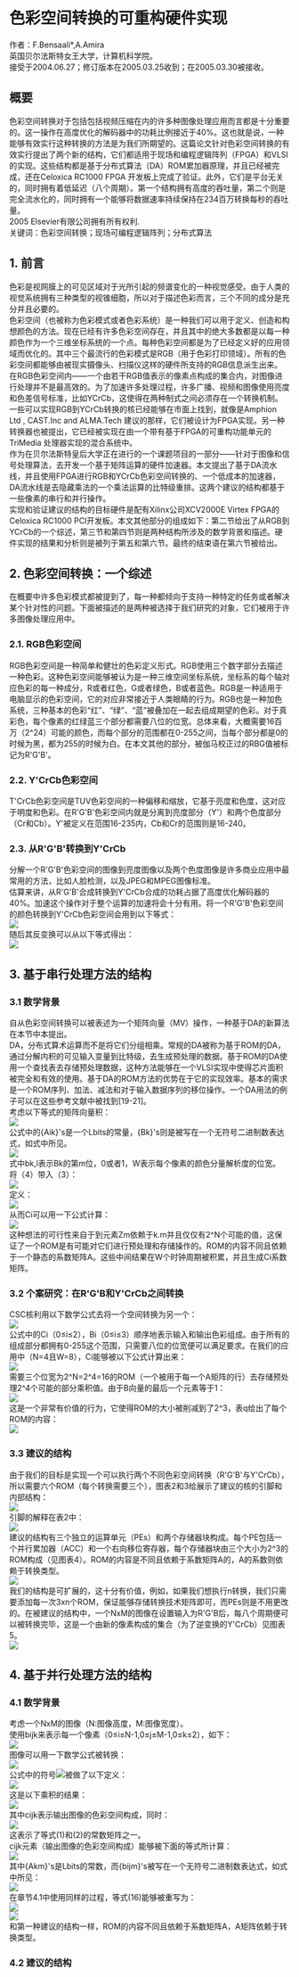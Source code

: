 # 色彩空间转换的可重构硬件实现
作者：F.Bensaali*,A.Amira  
英国贝尔法斯特女王大学，计算机科学院。  
接受于2004.06.27；修订版本在2005.03.25收到；在2005.03.30被接收。  

## 概要

色彩空间转换对于包括包括视频压缩在内的许多种图像处理应用而言都是十分重要的。这一操作在高度优化的解码器中的功耗比例接近于40%。这也就是说，一种能够有效实行这种转换的方法是为我们所期望的。这篇论文针对色彩空间转换的有效实行提出了两个新的结构，它们都适用于现场和编程逻辑阵列（FPGA）和VLSI的实现。这些结构都是基于分布式算法（DA）ROM累加器原理，并且已经被完成，还在Celoxica RC1000 FPGA 开发板上完成了验证。此外，它们是平台无关的，同时拥有着低延迟（八个周期）。第一个结构拥有高度的吞吐量，第二个则是完全流水化的，同时拥有一个能够将数据速率持续保持在234百万转换每秒的吞吐量。  
2005 Elsevier有限公司拥有所有权利.  
关键词：色彩空间转换；现场可编程逻辑阵列；分布式算法  

## 1. 前言

色彩是视网膜上的可见区域对于光所引起的频谱变化的一种视觉感受。由于人类的视觉系统拥有三种类型的视锥细胞，所以对于描述色彩而言，三个不同的成分是充分并且必要的。  
色彩空间（也被称为色彩模式或者色彩系统）是一种我们可以用于定义、创造和构想颜色的方法。现在已经有许多色彩空间存在，并且其中的绝大多数都是以每一种颜色作为一个三维坐标系统的一个点。每种色彩空间都是为了已经定义好的应用领域而优化的。其中三个最流行的色彩模式是RGB（用于色彩打印领域）。所有的色彩空间都能够由被现实摄像头、扫描仪这样的硬件所支持的RGB信息派生出来。  
在RGB色彩空间内——一个由若干RGB值表示的像素点构成的集合内，对图像进行处理并不是最高效的。为了加速许多处理过程，许多广播、视频和图像使用亮度和色差信号标准，比如YCrCb，这使得在两种制式之间必须存在一个转换机制。一些可以实现RGB到YCrCb转换的核已经能够在市面上找到，就像是Amphion Ltd , CAST.Inc and ALMA.Tech 建议的那样，它们被设计为FPGA实现。另一种转换器也被提出，它已经被实现在由一个带有基于FPGA的可重构功能单元的TriMedia 处理器实现的混合系统中。  
作为在贝尔法斯特皇后大学正在进行的一个课题项目的一部分——针对于图像和信号处理算法，去开发一个基于矩阵运算的硬件加速器。本文提出了基于DA流水线，并且使用FPGA进行RGB和YCrCb色彩空间转换的、一个低成本的加速器，DA流水线是去隐藏乘法的一个乘法运算的比特级重排。这两个建议的结构都基于一些像素的串行和并行操作。  
实现和验证建议的结构的目标硬件是配有Xilinx公司XCV2000E Virtex FPGA的Celoxica
RC1000 PCI开发板。本文其他部分的组成如下：第二节给出了从RGB到YCrCb的一个综述，第三节和第四节则是两种结构所涉及的数学背景和描述。硬件实现的结果和分析则是被列于第五和第六节。最终的结束语在第六节被给出。  

## 2. 色彩空间转换：一个综述

在概要中许多色彩模式都被提到了，每一种都倾向于支持一种特定的任务或者解决某个针对性的问题。下面被描述的是两种被选择于我们研究的对象，它们被用于许多图像处理应用中。  

### 2.1. RGB色彩空间

RGB色彩空间是一种简单和健壮的色彩定义形式。RGB使用三个数字部分去描述一种色彩。这种色彩空间能够被认为是一种三维空间坐标系统，坐标系的每个轴对应色彩的每一种成分，R或者红色，G或者绿色，B或者蓝色。RGB是一种适用于电脑显示的色彩空间，它的对应非常接近于人类眼睛的行为。RGB也是一种加色系统，三种基本的色彩“红”、“绿”、“蓝”被叠加在一起去组成期望的色彩。对于真彩色，每个像素的红绿蓝三个部分都需要八位的位宽。总体来看，大概需要16百万（2^24）可能的颜色，而每个部分的范围都在0-255之间，当每个部分都是0的时候为黑，都为255的时候为白。在本文其他的部分，被伽马校正过的RBG值被标记为R'G'B'。  

### 2.2. Y'CrCb色彩空间

T'CrCb色彩空间是TUV色彩空间的一种偏移和缩放，它基于亮度和色度，这对应于明度和色彩。在R'G'B'色彩空间内就是分离到亮度部分（Y'）和两个色度部分（Cr和Cb）。Y'被定义在范围16-235内，Cb和Cr的范围则是16-240。  

### 2.3. 从R'G'B'转换到Y'CrCb

分解一个R'G'B'色彩空间的图像到亮度图像以及两个色度图像是许多商业应用中最常用的方法，比如人脸检测，以及JPEG和MPEG图像标准。  
估算来讲，从R'G'B'合成转换到Y'CrCb合成的功耗占据了高度优化解码器的40%。加速这个操作对于整个运算的加速将会十分有用。将一个R'G'B'色彩空间的颜色转换到Y'CrCb色彩空间会用到以下等式：  
![](1.png)  
随后其反变换可以从以下等式得出：  
![](2.png)  

## 3. 基于串行处理方法的结构

### 3.1 数学背景

自从色彩空间转换可以被表述为一个矩阵向量（MV）操作，一种基于DA的新算法在本节中本提出。  
DA，分布式算术运算而不是将它们分组相乘。常规的DA被称为基于ROM的DA，通过分解内积的可见输入变量到比特级，去生成预处理的数据。基于ROM的DA使用一个查找表去存储预处理数据，这种方法能够在一个VLSI实现中使得芯片面积被完全和有效的使用。基于DA的ROM方法的优势在于它的实现效率。基本的需求是一个ROM序列、加法、减法和对于输入数据序列的移位操作。一个DA用法的例子可以在这些参考文献中被找到[19-21]。  
考虑以下等式的矩阵向量积：  
![](3.png)  
公式中的{Aik}'s是一个Lbits的常量，{Bk}'s则是被写在一个无符号二进制数表达式，如式中所见。  
![](4.png)  
式中bk,l表示Bk的第m位，0或者1，W表示每个像素的颜色分量解析度的位宽。  
将（4）带入（3）：  
![](5.png)  
定义：  
![](6.png)  
从而Ci可以用一下公式计算：  
![](7.png)  
这种想法的可行性来自于到元素Zm依赖于k.m并且仅仅有2^N个可能的值，这保证了一个ROM是有可能对它们进行预处理和存储操作的。ROM的内容不同且依赖于一个静态的系数矩阵A。这些中间结果在W个时钟周期被积累，并且生成Ci系数矩阵。  

### 3.2 个案研究：在R'G'B和Y'CrCb之间转换

CSC核利用以下数学公式去将一个空间转换为另一个：  
![](8.png)  
公式中的Ci（0≤i≤2），Bi（0≤i≤3）顺序地表示输入和输出色彩组成。由于所有的组成部分都拥有0-255这个范围，只需要八位的位宽便可以满足要求。在我们的应用中（N=4且W=8），Ci能够被以下公式计算出来：  
![](9.png)  
需要三个位宽为2^N=2^4=16的ROM（一个被用于每一个A矩阵的行）去存储预处理2^4个可能的部分乘积值。由于B向量的最后一个元素等于1：  
![](10.png)  
这是一个非常有价值的行为，它使得ROM的大小被削减到了2^3，表q给出了每个ROM的内容：  
![](11.png)  

### 3.3 建议的结构

由于我们的目标是实现一个可以执行两个不同色彩空间转换（R'G'B'与Y'CrCb），所以需要六个ROM（每个转换需要三个），图表2和3给展示了建议的核的引脚和内部结构：  
![](12.png)  
引脚的解释在表2中：  
![](13.png)  
建议的结构有三个独立的运算单元（PEs）和两个存储器块构成。每个PE包括一个并行累加器（ACC）和一个右向移位寄存器，每个存储器块由三个大小为2^3的ROM构成（见图表4）。ROM的内容是不同且依赖于系数矩阵A的，A的系数则依赖于转换类型。  
![](14.png)  
我们的结构是可扩展的，这十分有价值，例如，如果我们想执行n转换，我们只需要添加每一次3xn个ROM，保证能够存储转换技术矩阵即可，而PEs则是不用更改的。在被建议的结构中，一个NxM的图像在设置输入为R'G'B后，每八个周期便可以被转换完毕，这是一个由新的像素构成的集合（为了逆变换的Y'CrCb）见图表5。  
![](15.png)  

## 4. 基于并行处理方法的结构

### 4.1 数学背景

考虑一个NxM的图像（N:图像高度，M:图像宽度）。  
使用bijk来表示每一个像素（0≤i≤N-1,0≤j≤M-1,0≤k≤2），如下：  
![](16.png)  
图像可以用一下数学公式被转换：  
![](17.png)  
公式中的符号![](18.png)被做了以下定义：  
![](19.png)  
这是以下乘积的结果：  
![](20.png)  
其中cijk表示输出图像的色彩空间构成，同时：  
![](21.png)  
这表示了等式(1)和(2)的常数矩阵之一。  
cijk元素（输出图像的色彩空间构成）能够被下面的等式所计算：  
![](22.png)  
其中{Akm}'s是Lbits的常数，而{bijm}'s被写在一个无符号二进制数表达式，如式中所见：  
![](23.png)  
在章节4.1中使用同样的过程，等式(16)能够被重写为：  
![](24.png)  
![](25.png)  
和第一种建议的结构一样，ROM的内容不同且依赖于系数矩阵A，A矩阵依赖于转换类型。  

### 4.2 建议的结构

